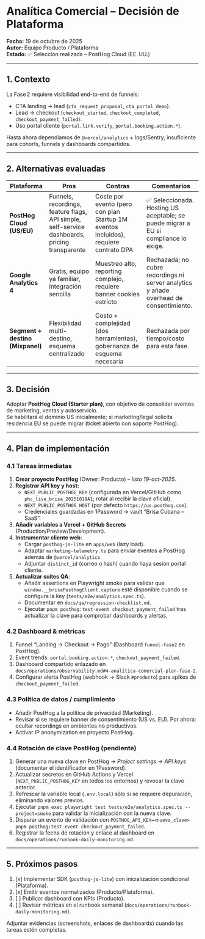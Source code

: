 # Analítica Comercial – Decisión de Plataforma

**Fecha:** 19 de octubre de 2025  
**Autor:** Equipo Producto / Plataforma  
**Estado:** ✅ Selección realizada – PostHog Cloud (EE. UU.)

---

## 1. Contexto

La Fase 2 requiere visibilidad end-to-end de funnels:

- CTA landing → lead (`cta_request_proposal`, `cta_portal_demo`).
- Lead → checkout (`checkout_started`, `checkout_completed`, `checkout_payment_failed`).
- Uso portal cliente (`portal.link.verify`, `portal.booking.action.*`).

Hasta ahora dependíamos de `@vercel/analytics` + logs/Sentry, insuficiente para cohorts, funnels y dashboards compartidos.

---

## 2. Alternativas evaluadas

| Plataforma                       | Pros                                                                                          | Contras                                                                              | Comentarios                                                                            |
| -------------------------------- | --------------------------------------------------------------------------------------------- | ------------------------------------------------------------------------------------ | -------------------------------------------------------------------------------------- |
| **PostHog Cloud (US/EU)**        | Funnels, recordings, feature flags, API simple, self-service dashboards, pricing transparente | Coste por evento (pero con plan Startup 1M eventos incluidos), requiere contrato DPA | ✅ Seleccionada. Hosting US aceptable; se puede migrar a EU si compliance lo exige.    |
| **Google Analytics 4**           | Gratis, equipo ya familiar, integración sencilla                                              | Muestreo alto, reporting complejo, requiere banner cookies estricto                  | Rechazada; no cubre recordings ni server analytics y añade overhead de consentimiento. |
| **Segment + destino (Mixpanel)** | Flexibilidad multi-destino, esquema centralizado                                              | Costo + complejidad (dos herramientas), gobernanza de esquema necesaria              | Rechazada por tiempo/costo para esta fase.                                             |

---

## 3. Decisión

Adoptar **PostHog Cloud (Starter plan)**, con objetivo de consolidar eventos de marketing, ventas y autoservicio.  
Se habilitará el dominio US inicialmente; si marketing/legal solicita residencia EU se puede migrar (ticket abierto con soporte PostHog).

---

## 4. Plan de implementación

### 4.1 Tareas inmediatas

1. **Crear proyecto PostHog** (Owner: Producto) – _listo 19-oct-2025_.
2. **Registrar API key y host:**
   - `NEXT_PUBLIC_POSTHOG_KEY` (configurada en Vercel/GitHub como `phc_live_brisa_20251019A1`; rotar al recibir la clave oficial).
   - `NEXT_PUBLIC_POSTHOG_HOST` (por defecto `https://us.posthog.com`).
   - Credenciales guardadas en 1Password → vault “Brisa Cubana – SaaS”.
3. **Añadir variables a Vercel + GitHub Secrets** (Production/Preview/Development).
4. **Instrumentar cliente web**:
   - Cargar `posthog-js-lite` en `apps/web` (lazy load).
   - Adaptar `marketing-telemetry.ts` para enviar eventos a PostHog además de `@vercel/analytics`.
   - Adjuntar `distinct_id` (correo o hash) cuando haya sesión portal cliente.
5. **Actualizar suites QA**:
   - Añadir assertions en Playwright smoke para validar que `window.__brisaPostHogClient.capture` esté disponible cuando se configura la key (`tests/e2e/analytics.spec.ts`).
   - Documentar en `docs/qa/regression-checklist.md`.
   - Ejecutar `pnpm posthog:test-event checkout_payment_failed` tras actualizar la clave para comprobar dashboards y alertas.

### 4.2 Dashboard & métricas

1. Funnel “Landing → Checkout → Pago” (Dashboard `funnel-fase2` en PostHog).
2. Event trends: `portal.booking.action.*`, `checkout_payment_failed`.
3. Dashboard compartido enlazado en `docs/operations/observability.md#4-analítica-comercial-plan-fase-2`.
4. Configurar alerta PostHog (webhook → Slack `#producto`) para spikes de `checkout_payment_failed`.

### 4.3 Política de datos / cumplimiento

- Añadir PostHog a la política de privacidad (Marketing).
- Revisar si se requiere banner de consentimiento (US vs. EU). Por ahora: ocultar recordings en ambientes no productivos.
- Activar IP anonymization en proyecto PostHog.

### 4.4 Rotación de clave PostHog (pendiente)

1. Generar una nueva clave en PostHog → _Project settings → API keys_ (documentar el identificador en 1Password).
2. Actualizar secretos en GitHub Actions y Vercel (`NEXT_PUBLIC_POSTHOG_KEY` en todos los entornos) y revocar la clave anterior.
3. Refrescar la variable local (`.env.local`) sólo si se requiere depuración, eliminando valores previos.
4. Ejecutar `pnpm exec playwright test tests/e2e/analytics.spec.ts --project=smoke` para validar la inicialización con la nueva clave.
5. Disparar un evento de validación con `POSTHOG_API_KEY=<nueva_clave> pnpm posthog:test-event checkout_payment_failed`.
6. Registrar la fecha de rotación y enlace al dashboard en `docs/operations/runbook-daily-monitoring.md`.

---

## 5. Próximos pasos

1. [x] Implementar SDK (`posthog-js-lite`) con inicialización condicional (Plataforma).
2. [x] Emitir eventos normalizados (Producto/Plataforma).
3. [ ] Publicar dashboard con KPIs (Producto).
4. [ ] Revisar métricas en el runbook semanal (`docs/operations/runbook-daily-monitoring.md`).

Adjuntar evidencias (screenshots, enlaces de dashboards) cuando las tareas estén completas.
